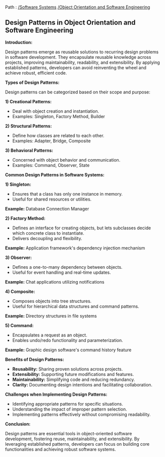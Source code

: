 Path : [/Software Systems](../../index.md) [/Object Orientation and Software Engineering](../index.md)
## Design Patterns in Object Orientation and Software Engineering

**Introduction:**

Design patterns emerge as reusable solutions to recurring design problems in software development. They encapsulate reusable knowledge across projects, improving maintainability, readability, and extensibility. By applying established patterns, developers can avoid reinventing the wheel and achieve robust, efficient code.

**Types of Design Patterns:**

Design patterns can be categorized based on their scope and purpose:

**1) Creational Patterns:**
- Deal with object creation and instantiation.
- Examples: Singleton, Factory Method, Builder


**2) Structural Patterns:**
- Define how classes are related to each other.
- Examples: Adapter, Bridge, Composite


**3) Behavioral Patterns:**
- Concerned with object behavior and communication.
- Examples: Command, Observer, State


**Common Design Patterns in Software Systems:**

**1) Singleton:**
- Ensures that a class has only one instance in memory.
- Useful for shared resources or utilities.

**Example:** Database Connection Manager

**2) Factory Method:**
- Defines an interface for creating objects, but lets subclasses decide which concrete class to instantiate.
- Delivers decoupling and flexibility.

**Example:** Application framework's dependency injection mechanism

**3) Observer:**
- Defines a one-to-many dependency between objects. 
- Useful for event handling and real-time updates.

**Example:** Chat applications utilizing notifications

**4) Composite:**
- Composes objects into tree structures.
- Useful for hierarchical data structures and command patterns.

**Example:** Directory structures in file systems

**5) Command:**
- Encapsulates a request as an object.
- Enables undo/redo functionality and parameterization.

**Example:** Graphic design software's command history feature


**Benefits of Design Patterns:**

- **Reusability:** Sharing proven solutions across projects.
- **Extensibility:** Supporting future modifications and features.
- **Maintainability:** Simplifying code and reducing redundancy.
- **Clarity:** Documenting design intentions and facilitating collaboration.


**Challenges when Implementing Design Patterns:**

- Identifying appropriate patterns for specific situations.
- Understanding the impact of improper pattern selection.
- Implementing patterns effectively without compromising readability.


**Conclusion:**

Design patterns are essential tools in object-oriented software development, fostering reuse, maintainability, and extensibility. By leveraging established patterns, developers can focus on building core functionalities and achieving robust software systems.
